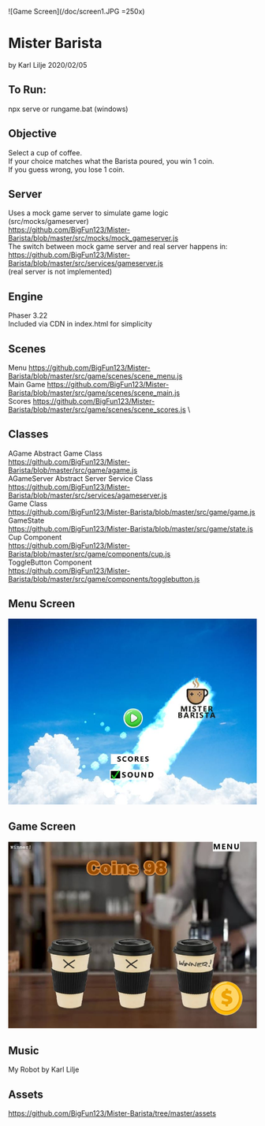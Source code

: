 ![Game Screen](/doc/screen1.JPG =250x)
# Mister Barista
by Karl Lilje 2020/02/05

## To Run: 
npx serve 
or 
rungame.bat (windows)

## Objective  
Select a cup of coffee.   \
If your choice matches what the Barista poured, you win 1 coin.   \
If you guess wrong, you lose 1 coin.

## Server
Uses a mock game server to simulate game logic  \
(src/mocks/gameserver)  \
https://github.com/BigFun123/Mister-Barista/blob/master/src/mocks/mock_gameserver.js  \
The switch between mock game server and real server happens in:  \
https://github.com/BigFun123/Mister-Barista/blob/master/src/services/gameserver.js  \
(real server is not implemented)

## Engine
Phaser 3.22  \
Included via CDN in index.html for simplicity  

## Scenes
Menu https://github.com/BigFun123/Mister-Barista/blob/master/src/game/scenes/scene_menu.js  \
Main Game https://github.com/BigFun123/Mister-Barista/blob/master/src/game/scenes/scene_main.js  \
Scores https://github.com/BigFun123/Mister-Barista/blob/master/src/game/scenes/scene_scores.js  \

## Classes
AGame Abstract Game Class  \
https://github.com/BigFun123/Mister-Barista/blob/master/src/game/agame.js  \
AGameServer Abstract Server Service Class \
https://github.com/BigFun123/Mister-Barista/blob/master/src/services/agameserver.js  \
Game Class  \
https://github.com/BigFun123/Mister-Barista/blob/master/src/game/game.js  \
GameState  \
https://github.com/BigFun123/Mister-Barista/blob/master/src/game/state.js  \
Cup Component  \
https://github.com/BigFun123/Mister-Barista/blob/master/src/game/components/cup.js  \
ToggleButton Component  \
https://github.com/BigFun123/Mister-Barista/blob/master/src/game/components/togglebutton.js


## Menu Screen
![Menu Screen](/doc/screen0.JPG)

## Game Screen
![Game Screen](/doc/screen1.JPG)

## Music
My Robot by Karl Lilje

## Assets
https://github.com/BigFun123/Mister-Barista/tree/master/assets